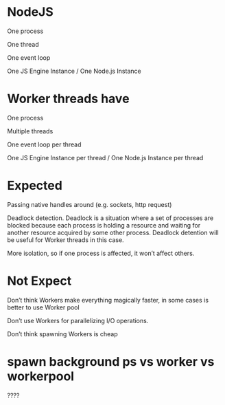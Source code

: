 # NodeJS

One process

One thread

One event loop

One JS Engine Instance / One Node.js Instance

# Worker threads have

One process

Multiple threads

One event loop per thread

One JS Engine Instance per thread / One Node.js Instance per thread

# Expected

Passing native handles around (e.g. sockets, http request)

Deadlock detection. Deadlock is a situation where a set of processes are blocked because each process is holding a resource and waiting for another resource acquired by
some other process. Deadlock detention will be useful for Worker threads in this case.

More isolation, so if one process is affected, it won’t affect others.

# Not Expect

Don’t think Workers make everything magically faster, in some cases is better to use Worker pool

Don’t use Workers for parallelizing I/O operations.

Don’t think spawning Workers is cheap

# spawn background ps vs worker vs workerpool

????
